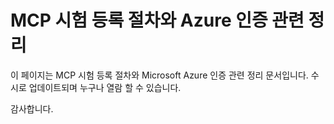 # MCP 시험 등록 절차와 Azure 인증 관련 정리

이 페이지는 MCP 시험 등록 절차와 Microsoft Azure 인증 관련 정리 문서입니다.
수시로 업데이트되며 누구나 열람 할 수 있습니다.

감사합니다.
